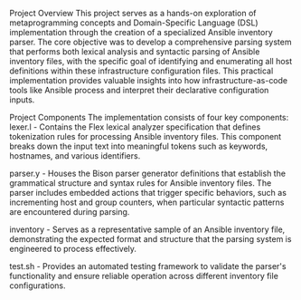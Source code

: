 Project Overview
This project serves as a hands-on exploration of metaprogramming concepts and Domain-Specific Language (DSL) implementation through the creation of a specialized Ansible inventory parser. The core objective was to develop a comprehensive parsing system that performs both lexical analysis and syntactic parsing of Ansible inventory files, with the specific goal of identifying and enumerating all host definitions within these infrastructure configuration files. This practical implementation provides valuable insights into how infrastructure-as-code tools like Ansible process and interpret their declarative configuration inputs.

Project Components
The implementation consists of four key components:
lexer.l - Contains the Flex lexical analyzer specification that defines tokenization rules for processing Ansible inventory files. This component breaks down the input text into meaningful tokens such as keywords, hostnames, and various identifiers.

parser.y - Houses the Bison parser generator definitions that establish the grammatical structure and syntax rules for Ansible inventory files. The parser includes embedded actions that trigger specific behaviors, such as incrementing host and group counters, when particular syntactic patterns are encountered during parsing.

inventory - Serves as a representative sample of an Ansible inventory file, demonstrating the expected format and structure that the parsing system is engineered to process effectively.

test.sh - Provides an automated testing framework to validate the parser's functionality and ensure reliable operation across different inventory file configurations.
